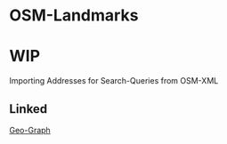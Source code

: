# OSM-Landmarks
# WIP
Importing Addresses for Search-Queries from OSM-XML

## Linked
[Geo-Graph](https://github.com/C9Glax/Geo-Graph)
